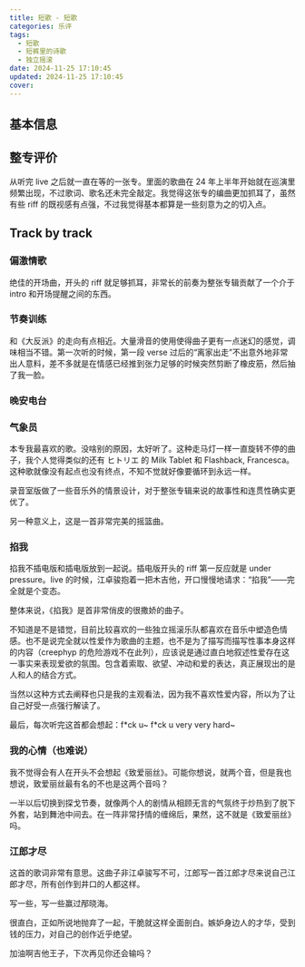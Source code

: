```yaml
---
title: 短歌 - 短歌
categories: 乐评
tags:
  - 短歌
  - 短裤里的诗歌
  - 独立摇滚
date: 2024-11-25 17:10:45
updated: 2024-11-25 17:10:45
cover:
---
```


## 基本信息

## 整专评价

从听完 live 之后就一直在等的一张专。里面的歌曲在 24 年上半年开始就在巡演里频繁出现，不过歌词、歌名还未完全敲定。我觉得这张专的编曲更加抓耳了，虽然有些 riff 的既视感有点强，不过我觉得基本都算是一些刻意为之的切入点。

## Track by track

### 偏激情歌

绝佳的开场曲，开头的 riff 就足够抓耳，非常长的前奏为整张专辑贡献了一个介于 intro 和开场提醒之间的东西。

### 节奏训练

和《大反派》的走向有点相近。大量滑音的使用使得曲子更有一点迷幻的感觉，调味相当不错。第一次听的时候，第一段 verse 过后的“离家出走”不出意外地非常出人意料，差不多就是在情感已经推到张力足够的时候突然剪断了橡皮筋，然后抽了我一脸。

### 晚安电台


### 气象员

本专我最喜欢的歌。没啥别的原因，太好听了。这种走马灯一样一直旋转不停的曲子，我个人觉得类似的还有 ヒトリエ 的 Milk Tablet 和 Flashback, Francesca。这种歌就像没有起点也没有终点，不知不觉就好像要循环到永远一样。

录音室版做了一些音乐外的情景设计，对于整张专辑来说的故事性和连贯性确实更优了。

另一种意义上，这是一首非常完美的摇篮曲。

### 掐我


掐我不插电版和插电版放到一起说。插电版开头的 riff 第一反应就是 under pressure。live 的时候，江卓骏抱着一把木吉他，开口慢慢地请求：“掐我”——完全就是个变态。

整体来说，《掐我》是首非常俏皮的很撒娇的曲子。

不知道是不是错觉，目前比较喜欢的一些独立摇滚乐队都喜欢在音乐中塑造色情感。也不是说完全就以性爱作为歌曲的主题，也不是为了描写而描写性事本身这样的内容（creephyp 的危险游戏不在此列），应该说是通过直白地叙述性爱存在这一事实来表现爱欲的氛围。包含着索取、欲望、冲动和爱的表达，真正展现出的是人和人的结合方式。

当然以这种方式去阐释也只是我的主观看法，因为我不喜欢性爱内容，所以为了让自己好受一点强行解读了。

最后，每次听完这首都会想起：f\*ck u~ f\*ck u very very hard~

### 我的心情（也难说）

我不觉得会有人在开头不会想起《致爱丽丝》。可能你想说，就两个音，但是我也想说，致爱丽丝最有名的不也是这两个音吗？

一半以后切换到探戈节奏，就像两个人的剧情从相顾无言的气氛终于炒热到了脱下外套，站到舞池中间去。在一阵非常抒情的缠绵后，果然，这不就是《致爱丽丝》吗。


### 江郎才尽

这首的歌词非常有意思。这曲子非江卓骏写不可，江郎写一首江郎才尽来说自己江郎才尽，所有创作到井口的人都这样。

写一些，写一些赢过邴晓海。

很直白，正如所说地抛弃了一起，干脆就这样全面剖白。嫉妒身边人的才华，受到钱的压力，对自己的创作近乎绝望。

加油啊吉他王子，下次再见你还会输吗？